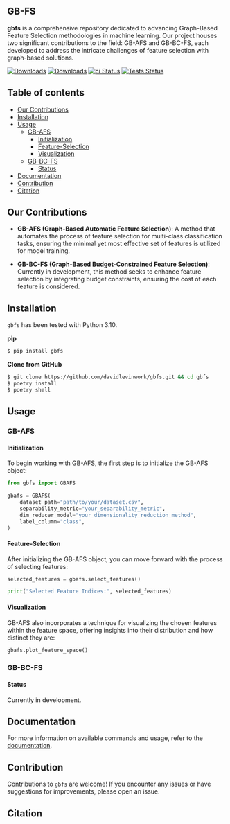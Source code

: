 ## GB-FS

**gbfs** is a comprehensive repository dedicated to advancing Graph-Based Feature Selection methodologies in machine learning. Our project houses two significant contributions to the field: GB-AFS and GB-BC-FS, each developed to address the intricate challenges of feature selection with graph-based solutions.

[![Downloads](https://static.pepy.tech/badge/gbfs)](https://pepy.tech/project/gbfs) [![Downloads](https://static.pepy.tech/badge/gbfs/month)](https://pepy.tech/project/gbfs)
[![ci Status](https://github.com/davidlevinwork/gbfs/actions/workflows/ci.yml/badge.svg)](https://github.com/davidlevinwork/gbfs/actions/workflows/ci.yml)
[![Tests Status](https://github.com/davidlevinwork/gbfs/actions/workflows/tests.yml/badge.svg)](https://github.com/davidlevinwork/gbfs/actions/workflows/tests.yml)


## Table of contents
- [Our Contributions](#our-contributions)
- [Installation](#installation)
- [Usage](#usage)
  - [GB-AFS](#GB-AFS)
    - [Initialization](#Initialization)
    - [Feature-Selection](#Feature-Selection)
    - [Visualization](#visualization)
  - [GB-BC-FS](#GB-BC-FS)
    - [Status](#status)
- [Documentation](#documentation)
- [Contribution](#contribution)
- [Citation](#citation)

## Our Contributions

- **GB-AFS (Graph-Based Automatic Feature Selection)**: A method that automates the process of feature selection for multi-class classification tasks, ensuring the minimal yet most effective set of features is utilized for model training.
  
- **GB-BC-FS (Graph-Based Budget-Constrained Feature Selection)**: Currently in development, this method seeks to enhance feature selection by integrating budget constraints, ensuring the cost of each feature is considered.

## Installation

`gbfs` has been tested with Python 3.10.

**pip**
```bash
$ pip install gbfs 
```

**Clone from GitHub**
```bash
$ git clone https://github.com/davidlevinwork/gbfs.git && cd gbfs
$ poetry install
$ poetry shell
```

## Usage

### GB-AFS

#### Initialization

To begin working with GB-AFS, the first step is to initialize the GB-AFS object:

``` py bash
from gbfs import GBAFS

gbafs = GBAFS(
    dataset_path="path/to/your/dataset.csv",
    separability_metric="your_separability_metric",
    dim_reducer_model="your_dimensionality_reduction_method",
    label_column="class",
)
```

#### Feature-Selection
After initializing the GB-AFS object, you can move forward with the process of selecting features:

``` py bash
selected_features = gbafs.select_features()

print("Selected Feature Indices:", selected_features)
```

#### Visualization
GB-AFS also incorporates a technique for visualizing the chosen features within the feature space, offering insights into their distribution and how distinct they are:

``` py bash
gbafs.plot_feature_space()
```

### GB-BC-FS

#### Status
Currently in development.

## Documentation
For more information on available commands and usage, refer to the [documentation](https://davidlevinwork.github.io/gbfs/).

## Contribution
Contributions to `gbfs` are welcome! If you encounter any issues or have suggestions for improvements, please open an issue.

## Citation